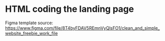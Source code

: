 # HTML coding the landing page

Figma template source: https://www.figma.com/file/8T4byFDAV5REmnVyQlsFO1/clean_and_simple_website_freebie_work_file

